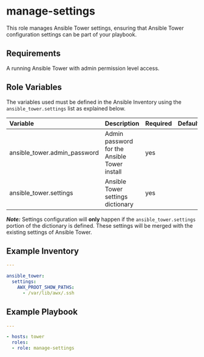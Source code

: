 manage-settings
===============

This role manages Ansible Tower settings, ensuring that Ansible Tower configuration settings can be part of your playbook.

## Requirements

A running Ansible Tower with admin permission level access.


## Role Variables

The variables used must be defined in the Ansible Inventory using the `ansible_tower.settings` list as explained below.

| Variable | Description | Required | Defaults |
|:---------|:------------|:---------|:---------|
|ansible_tower.admin_password|Admin password for the Ansible Tower install|yes||
|ansible_tower.settings|Ansible Tower settings dictionary|yes||


**_Note:_** Settings configuration will **only** happen if the `ansible_tower.settings` portion of the dictionary is defined. These settings will be merged with the existing settings of Ansible Tower.


## Example Inventory

```yaml
---

ansible_tower:
  settings:
    AWX_PROOT_SHOW_PATHS:
      - /var/lib/awx/.ssh
```

## Example Playbook

```yaml
---

- hosts: tower
  roles:
  - role: manage-settings
```

